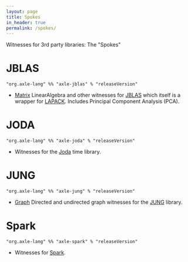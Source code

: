 ```yaml
---
layout: page
title: Spokes
in_header: true
permalink: /spokes/
---
```


Witnesses for 3rd party libraries: The "Spokes"

JBLAS
=====

```
"org.axle-lang" %% "axle-jblas" % "releaseVersion"
```

* [Matrix](/chapter/Matrix) LinearAlgebra and other witnesses for [JBLAS](http://jblas.org/) which itself is a wrapper for [LAPACK](http://www.netlib.org/lapack/). Includes Principal Component Analysis (PCA).

JODA
====

```
"org.axle-lang" %% "axle-joda" % "releaseVersion"
```

* Witnesses for the [Joda](http://www.joda.org/joda-time/) time library.

JUNG
====

```
"org.axle-lang" %% "axle-jung" % "releaseVersion"
```

* [Graph](/chapter/Graph) Directed and undirected graph witnesses for the [JUNG](http://jung.sourceforge.net/) library.

Spark
=====

```
"org.axle-lang" %% "axle-spark" % "releaseVersion"
```

* Witnesses for [Spark](https://spark.apache.org/).
